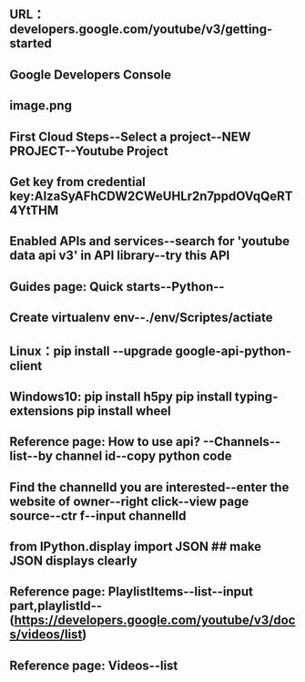 ## URL： developers.google.com/youtube/v3/getting-started
## Google Developers Console
## image.png
## First Cloud Steps--Select a project--NEW PROJECT--Youtube Project
## Get key from credential  key:AIzaSyAFhCDW2CWeUHLr2n7ppdOVqQeRT4YtTHM
## Enabled APIs and services--search for 'youtube data api v3' in API library--try this API
## Guides page: Quick starts--Python--
## Create virtualenv env--./env/Scriptes/actiate
## Linux：pip install --upgrade google-api-python-client
## Windows10: pip install h5py  pip install typing-extensions  pip install wheel
## Reference page: How to use api? --Channels--list--by channel id--copy python code
## Find the channelId you are interested--enter the website of owner--right click--view page source--ctr f--input channelId
## from IPython.display import JSON ## make JSON displays clearly
## Reference page: PlaylistItems--list--input part,playlistId--  (https://developers.google.com/youtube/v3/docs/videos/list)
## Reference page: Videos--list
